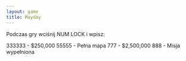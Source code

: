 ```yaml
---
layout: game
title: Mayday
---
```


Podczas gry wciśnij NUM LOCK i wpisz:

333333 	- $250,000
55555 	- Pełna mapa
777 	- $2,500,000
888 	- Misja wypełniona
